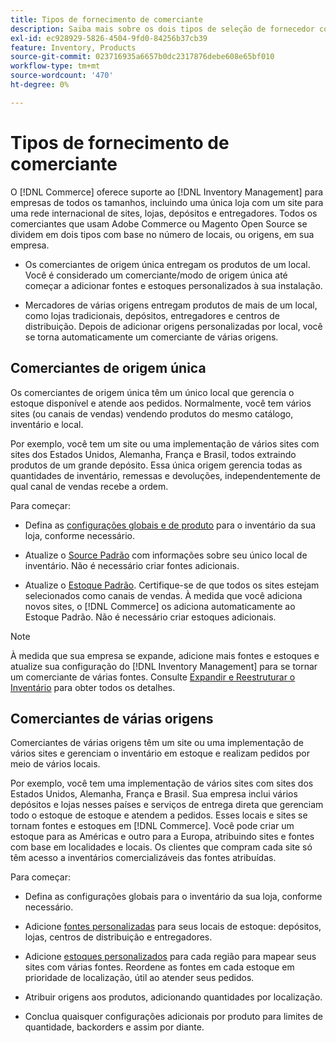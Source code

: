 ```yaml
---
title: Tipos de fornecimento de comerciante
description: Saiba mais sobre os dois tipos de seleção de fornecedor com base no número de locais, ou origens, em sua empresa.
exl-id: ec928929-5826-4504-9fd0-84256b37cb39
feature: Inventory, Products
source-git-commit: 023716935a6657b0dc2317876debe608e65bf010
workflow-type: tm+mt
source-wordcount: '470'
ht-degree: 0%

---
```


# Tipos de fornecimento de comerciante

O [!DNL Commerce] oferece suporte ao [!DNL Inventory Management] para empresas de todos os tamanhos, incluindo uma única loja com um site para uma rede internacional de sites, lojas, depósitos e entregadores. Todos os comerciantes que usam Adobe Commerce ou Magento Open Source se dividem em dois tipos com base no número de locais, ou origens, em sua empresa.

- Os comerciantes de origem única entregam os produtos de um local. Você é considerado um comerciante/modo de origem única até começar a adicionar fontes e estoques personalizados à sua instalação.

- Mercadores de várias origens entregam produtos de mais de um local, como lojas tradicionais, depósitos, entregadores e centros de distribuição. Depois de adicionar origens personalizadas por local, você se torna automaticamente um comerciante de várias origens.

## Comerciantes de origem única

Os comerciantes de origem única têm um único local que gerencia o estoque disponível e atende aos pedidos. Normalmente, você tem vários sites (ou canais de vendas) vendendo produtos do mesmo catálogo, inventário e local.

Por exemplo, você tem um site ou uma implementação de vários sites com sites dos Estados Unidos, Alemanha, França e Brasil, todos extraindo produtos de um grande depósito. Essa única origem gerencia todas as quantidades de inventário, remessas e devoluções, independentemente de qual canal de vendas recebe a ordem.

Para começar:

- Defina as [configurações globais e de produto](configuration.md) para o inventário da sua loja, conforme necessário.

- Atualize o [Source Padrão](sources-manage.md) com informações sobre seu único local de inventário. Não é necessário criar fontes adicionais.

- Atualize o [Estoque Padrão](stocks-manage.md). Certifique-se de que todos os sites estejam selecionados como canais de vendas. À medida que você adiciona novos sites, o [!DNL Commerce] os adiciona automaticamente ao Estoque Padrão. Não é necessário criar estoques adicionais.

>[!NOTE]
>
>À medida que sua empresa se expande, adicione mais fontes e estoques e atualize sua configuração do [!DNL Inventory Management] para se tornar um comerciante de várias fontes. Consulte [Expandir e Reestruturar o Inventário](expand-restructure.md) para obter todos os detalhes.

## Comerciantes de várias origens

Comerciantes de várias origens têm um site ou uma implementação de vários sites e gerenciam o inventário em estoque e realizam pedidos por meio de vários locais.

Por exemplo, você tem uma implementação de vários sites com sites dos Estados Unidos, Alemanha, França e Brasil. Sua empresa inclui vários depósitos e lojas nesses países e serviços de entrega direta que gerenciam todo o estoque de estoque e atendem a pedidos. Esses locais e sites se tornam fontes e estoques em [!DNL Commerce]. Você pode criar um estoque para as Américas e outro para a Europa, atribuindo sites e fontes com base em localidades e locais. Os clientes que compram cada site só têm acesso a inventários comercializáveis das fontes atribuídas.

Para começar:

- Defina as configurações globais para o inventário da sua loja, conforme necessário.

- Adicione [fontes personalizadas](sources-add.md) para seus locais de estoque: depósitos, lojas, centros de distribuição e entregadores.

- Adicione [estoques personalizados](stocks-add.md) para cada região para mapear seus sites com várias fontes. Reordene as fontes em cada estoque em prioridade de localização, útil ao atender seus pedidos.

- Atribuir origens aos produtos, adicionando quantidades por localização.

- Conclua quaisquer configurações adicionais por produto para limites de quantidade, backorders e assim por diante.
